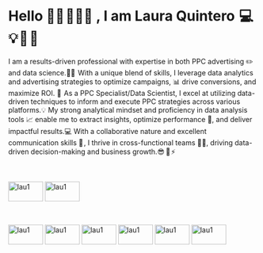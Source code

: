# Hello 👋🏻 👩🏻‍🦰 , I am Laura Quintero  💻 💡 🦄 🌸 
I am a results-driven professional with expertise in both PPC advertising ✏️ and data science.👩‍💻  
With a unique blend of skills, I leverage data analytics and advertising strategies to optimize campaigns, 📊 drive conversions, and maximize ROI. 💸 
As a PPC Specialist/Data Scientist, I excel at utilizing  data-driven techniques to inform and execute PPC strategies across various platforms.💡
My strong analytical mindset and proficiency in data analysis tools 📈 enable me to extract insights, optimize performance 🎯, and deliver impactful results.💻
With a collaborative nature and excellent communication skills 📢 , I thrive in cross-functional teams 🤝🏻, driving data-driven decision-making and business growth.😎  🚀 ⚡

##

<div style="display: inline_block"><br>
  <img align="center" alt="lau1" height="40" width="70" src="https://img.shields.io/badge/Gmail-D14836?style=for-the-badge&logo=gmail&logoColor=white">
  <img align="center" alt="lau1" height="40" width="70" src="https://img.shields.io/badge/GitHub-100000?style=for-the-badge&logo=github&logoColor=white">
</div>

##

<div style="display: inline_block"><br>
  <img align="center" alt="lau1" height="40" width="70" src="https://img.shields.io/badge/Python-3776AB?style=for-the-badge&logo=python&logoColor=white">
  <img align="center" alt="lau1" height="40" width="70" src="https://img.shields.io/badge/R-276DC3?style=for-the-badge&logo=r&logoColor=white">
  <img align="center" alt="lau1" height="40" width="70" src="https://img.shields.io/badge/MySQL-00000F?style=for-the-badge&logo=mysql&logoColor=white">
  <img align="center" alt="lau1" height="40" width="70" src="https://img.shields.io/badge/PostgreSQL-316192?style=for-the-badge&logo=postgresql&logoColor=white">
  <img align="center" alt="lau1" height="40" width="70" src="https://img.shields.io/badge/Microsoft_Excel-217346?style=for-the-badge&logo=microsoft-excel&logoColor=white">
  <img align="center" alt="lau1" height="40" width="70" src="https://img.shields.io/badge/Google_Cloud-4285F4?style=for-the-badge&logo=google-cloud&logoColor=white">
</div> 

##
                                                        
                                                          




